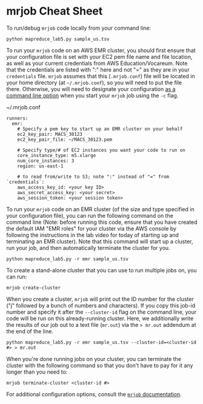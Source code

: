 # mrjob Cheat Sheet

To run/debug `mrjob` code locally from your command line:

```
python mapreduce_lab5.py sample_us.tsv
```

To run your `mrjob` code on an AWS EMR cluster, you should first ensure that your configuration file is set with your EC2 pem file name and file location, as well as your current credentials from AWS Education/Vocareum. Note that the credentials are listed with ":" here and not "=" as they are in your `credentials` file. `mrjob` assumes that this (`.mrjob.conf`) file will be located in your home directory (at `~/.mrjob.conf`), so you will need to put the file there. Otherwise, you will need to designate your configuration [as a command line option](https://mrjob.readthedocs.io/en/latest/cmd.html#create-cluster) when you start your `mrjob` job using the `-c` flag.

~/.mrjob.conf
```
runners:
  emr:
    # Specify a pem key to start up an EMR cluster on your behalf
    ec2_key_pair: MACS_30123
    ec2_key_pair_file: ~/MACS_30123.pem

    # Specify type/# of EC2 instances you want your code to run on
    core_instance_type: m5.xlarge
    num_core_instances: 3
    region: us-east-1

    # to read from/write to S3; note ":" instead of "=" from `credentials`:
    aws_access_key_id: <your key ID>
    aws_secret_access_key: <your secret>
    aws_session_token: <your session token>
```

To run your `mrjob` code on an EMR cluster (of the size and type specified in your configuration file), you can run the following command on the command line (Note: before running this code, ensure that you have created the default IAM "EMR roles" for your cluster via the AWS console by following the instructions in the lab video for today of starting up and terminating an EMR cluster). Note that this command will start up a cluster, run your job, and then automatically terminate the cluster for you.

```
python mapreduce_lab5.py -r emr sample_us.tsv
```

To create a stand-alone cluster that you can use to run multiple jobs on, you can run:
```
mrjob create-cluster
```

When you create a cluster, `mrjob` will print out the ID number for the cluster ("j" followed by a bunch of numbers and characters). If you copy this job-id number and specify it after the `--cluster-id` flag on the command line, your code will be run on this already-running cluster. Here, we additionally write the results of our job out to a text file (`mr.out`) via the `> mr.out` addendum at the end of the line.

```
python mapreduce_lab5.py -r emr sample_us.tsv --cluster-id=<cluster-id #> > mr.out
```

When you're done running jobs on your cluster, you can terminate the cluster with the following command so that you don't have to pay for it any longer than you need to:

```
mrjob terminate-cluster <cluster-id #>
```

For additional configuration options, consult the [`mrjob` documentation](https://mrjob.readthedocs.io/en/latest/index.html).
